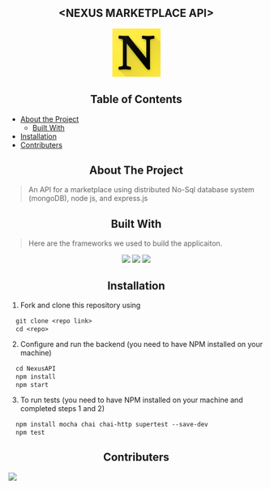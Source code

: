<h2 align="center">&lt;NEXUS MARKETPLACE API&gt;</h2>

<p align="center">
   <img src="logo.png" alt="Logo" height=95 width=95/>
</p>

<!-- TABLE OF CONTENTS -->
<h2 align="center">Table of Contents</h2>

- [About the Project](#about-the-project)
   - [Built With](#built-with)
- [Installation](#installation)
- [Contributers](#contributers)

<!-- ABOUT THE PROJECT -->

<h2 align="center">About The Project</h2>

> An API for a marketplace using distributed No-Sql database system (mongoDB), node js, and express.js


<!-- BUILT WITH -->  
<h2 align="center">Built With</h2>

> Here are the frameworks we used to build the applicaiton.

<p align="center">
   <img src="https://img.shields.io/badge/14.5.0%20-%23?color=green&style=flat&label=nodejs"/>
   <img src="https://img.shields.io/badge/4.16.1%20-%23?color=green&style=flat&label=express"/>
   <img src="https://img.shields.io/badge/4.4.1%20-%23?style=flat&label=mongoDB&color=green"/>
</p>  

<!-- INSTALLATION -->
<h2 align="center">Installation</h2>

1. Fork and clone this repository using  

```
  git clone <repo link>
  cd <repo>
```  

2. Configure and run the backend (you need to have NPM installed on your machine)

```
  cd NexusAPI
  npm install
  npm start
```  

3. To run tests (you need to have NPM installed on your machine and completed steps 1 and 2)

```
  npm install mocha chai chai-http supertest --save-dev
  npm test
```  

<!-- CONTRIBUTERS -->

<h2 align="center">Contributers</h2>

 <!--Contributers will be visible when the repo becomes public.-->

<a href="https://github.com/Abdelrhman-CaT/Nexus-Market-API/graphs/contributors">
    
  <img src="https://contributors-img.web.app/image?repo=<accountName>/<repo>"/>
</a>
